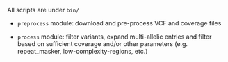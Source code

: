 All scripts are under `bin/`  

- `preprocess` module: download and pre-process VCF and coverage files  

- `process` module: filter variants, expand multi-allelic entries and filter based on sufficient coverage and/or other parameters (e.g. repeat_masker, low-complexity-regions, etc.)
